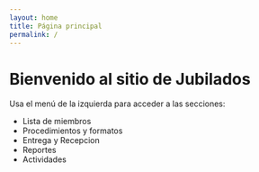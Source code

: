 ```yaml
---
layout: home
title: Página principal
permalink: /
---
```


# Bienvenido al sitio de Jubilados

Usa el menú de la izquierda para acceder a las secciones:

- Lista de miembros
- Procedimientos y formatos
- Entrega y Recepcion
- Reportes
- Actividades

